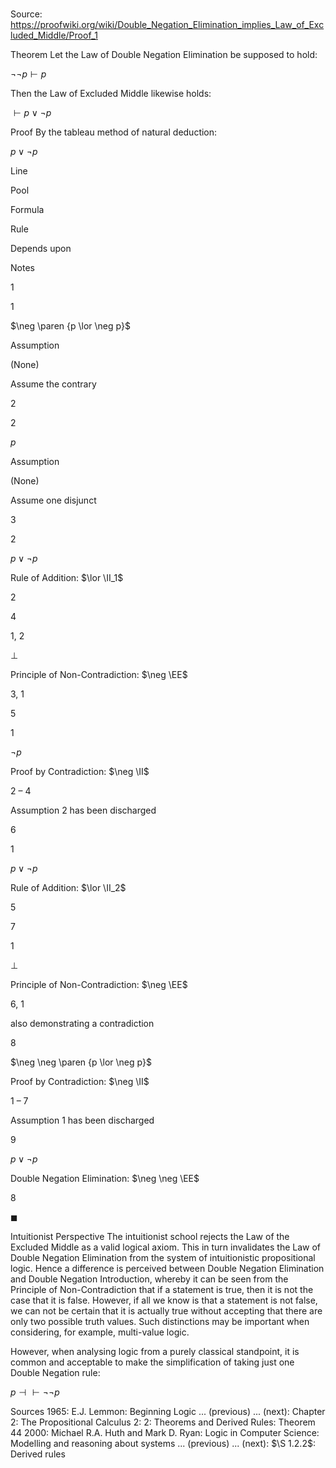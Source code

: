 # 

Source: https://proofwiki.org/wiki/Double_Negation_Elimination_implies_Law_of_Excluded_Middle/Proof_1



Theorem
Let the Law of Double Negation Elimination be supposed to hold:

$\neg \neg p \vdash p$

Then the Law of Excluded Middle likewise holds:

$\vdash p \lor \neg p$


Proof
By the tableau method of natural deduction:


$p \lor \neg p$


Line


Pool

Formula

Rule

Depends upon

Notes


1


1

$\neg \paren {p \lor \neg p}$

Assumption

(None)

Assume the contrary


2


2

$p$

Assumption

(None)

Assume one disjunct


3


2

$p \lor \neg p$

Rule of Addition: $\lor \II_1$

2




4


1, 2

$\bot$

Principle of Non-Contradiction: $\neg \EE$

3, 1




5


1

$\neg p$

Proof by Contradiction: $\neg \II$

2 – 4

Assumption 2 has been discharged


6


1

$p \lor \neg p$

Rule of Addition: $\lor \II_2$

5




7


1

$\bot$

Principle of Non-Contradiction: $\neg \EE$

6, 1

also demonstrating a contradiction


8




$\neg \neg \paren {p \lor \neg p}$

Proof by Contradiction: $\neg \II$

1 – 7

Assumption 1 has been discharged


9




$p \lor \neg p$

Double Negation Elimination: $\neg \neg \EE$

8


$\blacksquare$


Intuitionist Perspective
The intuitionist school rejects the Law of the Excluded Middle as a valid logical axiom.
This in turn invalidates the Law of Double Negation Elimination from the system of intuitionistic propositional logic.
Hence a difference is perceived between Double Negation Elimination and Double Negation Introduction, whereby it can be seen from the Principle of Non-Contradiction that if a statement is true, then it is not the case that it is false.
However, if all we know is that a statement is not false, we can not be certain that it is actually true without accepting that there are only two possible truth values.
Such distinctions may be important when considering, for example, multi-value logic.

However, when analysing logic from a purely classical standpoint, it is common and acceptable to make the simplification of taking just one Double Negation rule:

$p \dashv \vdash \neg \neg p$


Sources
1965: E.J. Lemmon: Beginning Logic ... (previous) ... (next): Chapter $2$: The Propositional Calculus $2$: $2$: Theorems and Derived Rules: Theorem $44$
2000: Michael R.A. Huth and Mark D. Ryan: Logic in Computer Science: Modelling and reasoning about systems ... (previous) ... (next): $\S 1.2.2$: Derived rules





